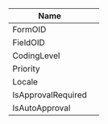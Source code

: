 | Name  |   |
| -- | -- |
|  FormOID |   |
|  FieldOID |   |
|  CodingLevel |   |
|  Priority |   |
|  Locale |   |
|  IsApprovalRequired |   |
|  IsAutoApproval |   |
